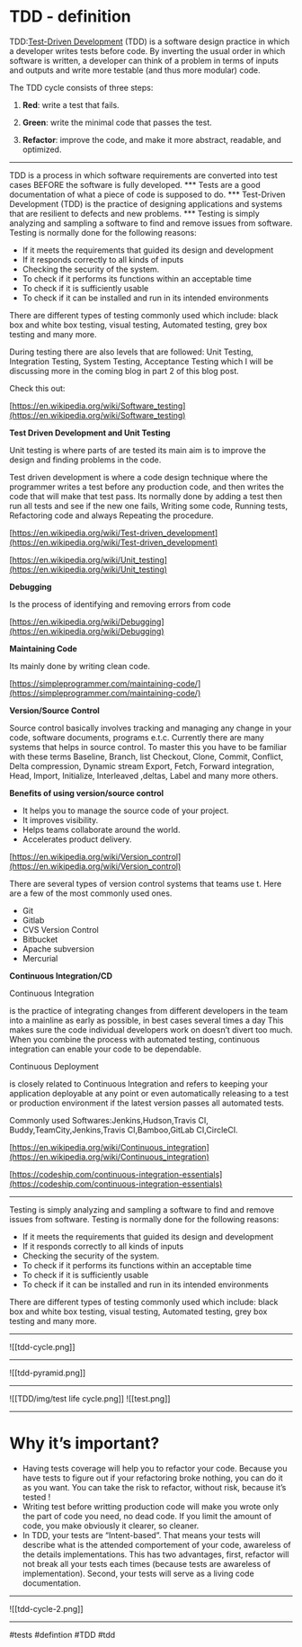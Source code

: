 # TDD - definition
TDD:[Test-Driven Development](https://semaphoreci.com/blog/test-driven-development) (TDD) is a software design practice in which a developer writes tests before code. By inverting the usual order in which software is written, a developer can think of a problem in terms of inputs and outputs and write more testable (and thus more modular) code.

The TDD cycle consists of three steps:

1.  **Red**: write a test that fails.
    
2.  **Green**: write the minimal code that passes the test.
    
3.  **Refactor**: improve the code, and make it more abstract, readable, and optimized.
<hr>
TDD is a process in which software requirements are converted into test cases BEFORE the software is fully developed.
***
Tests are a good documentation of what a piece of code is supposed to do.
***
Test-Driven Development (TDD) is the practice of designing applications and systems that are resilient to defects and new problems.
***
Testing is simply analyzing and sampling a software to find and remove issues from software. Testing is normally done for the following reasons:

-   If it meets the requirements that guided its design and development
-   If it responds correctly to all kinds of inputs
-   Checking the security of the system.
-   To check if it performs its functions within an acceptable time
-   To check if it is sufficiently usable
-   To check if it can be installed and run in its intended environments

There are different types of testing commonly used which include: black box and white box testing, visual testing, Automated testing, grey box testing and many more.

During testing there are also levels that are followed: Unit Testing, Integration Testing, System Testing, Acceptance Testing which I will be discussing more in the coming blog in part 2 of this blog post.

Check this out:

[https://en.wikipedia.org/wiki/Software_testing](https://en.wikipedia.org/wiki/Software_testing)

**Test Driven Development and Unit Testing**

Unit testing is where parts of are tested its main aim is to improve the design and finding problems in the code.

Test driven development is where a code design technique where the programmer writes a test before any production code, and then writes the code that will make that test pass. Its normally done by adding a test then run all tests and see if the new one fails, Writing some code, Running tests, Refactoring code and always Repeating the procedure.

[https://en.wikipedia.org/wiki/Test-driven_development](https://en.wikipedia.org/wiki/Test-driven_development)

[https://en.wikipedia.org/wiki/Unit_testing](https://en.wikipedia.org/wiki/Unit_testing)

**Debugging**

Is the process of identifying and removing errors from code

[https://en.wikipedia.org/wiki/Debugging](https://en.wikipedia.org/wiki/Debugging)

**Maintaining Code**

Its mainly done by writing clean code.

[https://simpleprogrammer.com/maintaining-code/](https://simpleprogrammer.com/maintaining-code/)

**Version/Source Control**

Source control basically involves tracking and managing any change in your code, software documents, programs e.t.c. Currently there are many systems that helps in source control. To master this you have to be familiar with these terms Baseline, Branch, list Checkout, Clone, Commit, Conflict, Delta compression, Dynamic stream Export, Fetch, Forward integration, Head, Import, Initialize, Interleaved ,deltas, Label and many more others.

**Benefits of using version/source control**

-   It helps you to manage the source code of your project.
-   It improves visibility.
-   Helps teams collaborate around the world.
-   Accelerates product delivery.

[https://en.wikipedia.org/wiki/Version_control](https://en.wikipedia.org/wiki/Version_control)

There are several types of version control systems that teams use t. Here are a few of the most commonly used ones.

-   Git
-   Gitlab
-   CVS Version Control
-   Bitbucket
-   Apache subversion
-   Mercurial

**Continuous Integration/CD**

Continuous Integration

is the practice of integrating changes from different developers in the team into a mainline as early as possible, in best cases several times a day This makes sure the code individual developers work on doesn’t divert too much. When you combine the process with automated testing, continuous integration can enable your code to be dependable.

Continuous Deployment

is closely related to Continuous Integration and refers to keeping your application deployable at any point or even automatically releasing to a test or production environment if the latest version passes all automated tests.

Commonly used Softwares:Jenkins,Hudson,Travis CI, Buddy,TeamCity,Jenkins,Travis CI,Bamboo,GitLab CI,CircleCI.

[https://en.wikipedia.org/wiki/Continuous_integration](https://en.wikipedia.org/wiki/Continuous_integration)

[https://codeship.com/continuous-integration-essentials](https://codeship.com/continuous-integration-essentials)
***
Testing is simply analyzing and sampling a software to find and remove issues from software. Testing is normally done for the following reasons:

-   If it meets the requirements that guided its design and development
-   If it responds correctly to all kinds of inputs
-   Checking the security of the system.
-   To check if it performs its functions within an acceptable time
-   To check if it is sufficiently usable
-   To check if it can be installed and run in its intended environments

There are different types of testing commonly used which include: black box and white box testing, visual testing, Automated testing, grey box testing and many more.
***
![[tdd-cycle.png]]
***
![[tdd-pyramid.png]]
***
![[TDD/img/test life cycle.png]]
![[test.png]]
***


# Why it’s important?

-   Having tests coverage will help you to refactor your code. Because you have tests to figure out if your refactoring broke nothing, you can do it as you want. You can take the risk to refactor, without risk, because it’s tested !
-   Writing test before writting production code will make you wrote only the part of code you need, no dead code. If you limit the amount of code, you make obviously it clearer, so cleaner.
-   In TDD, your tests are “Intent-based”. That means your tests will describe what is the attended comportement of your code, awareless of the details implementations. This has two advantages, first, refactor will not break all your tests each times (because tests are awareless of implementation). Second, your tests will serve as a living code documentation.

***



![[tdd-cycle-2.png]]
***

#tests #defintion #TDD #tdd

